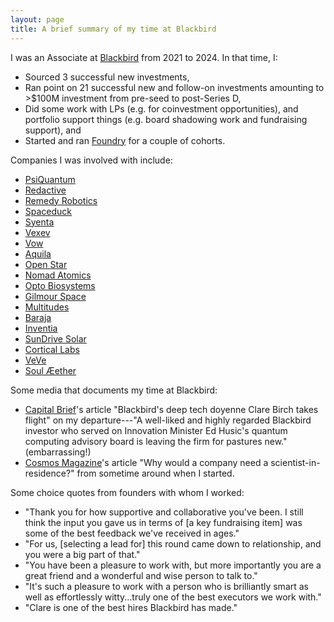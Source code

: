```yaml
---
layout: page
title: A brief summary of my time at Blackbird
---
```

I was an Associate at [Blackbird](https://blackbird.vc) from 2021 to 2024. In that time, I:
- Sourced 3 successful new investments, 
- Ran point on 21 successful new and follow-on investments amounting to >$100M investment from pre-seed to post-Series D,
- Did some work with LPs (e.g. for coinvestment opportunities), and portfolio support things (e.g. board shadowing work and fundraising support), and
- Started and ran [Foundry](https://clarebir.ch/foundry) for a couple of cohorts.

Companies I was involved with include:
- [PsiQuantum](https://psiquantum.com)
- [Redactive](https://www.redactive.ai/)
- [Remedy Robotics](https://www.remedyrobotics.com/)
- [Spaceduck](https://spaceduck.com)
- [Syenta](https://www.syenta.com)
- [Vexev](https://www.vexev.com/)
- [Vow](https://www.eatvow.com/)
- [Aquila](https://aquila.earth)
- [Open Star](https://openstar.tech)
- [Nomad Atomics](https://www.nomadatomics.com/)
- [Opto Biosystems](https://www.opto.bio/)
- [Gilmour Space](https://www.gspace.com/)
- [Multitudes](https://www.multitudes.co/) 
- [Baraja](https://www.baraja.com/en) 
- [Inventia](https://inventia.life/)
- [SunDrive Solar](https://www.sundrivesolar.com/)
- [Cortical Labs](https://corticallabs.com/)
- [VeVe](https://www.veve.me/)
- [Soul Æether](https://x.com/soulaether_?lang=en)

Some media that documents my time at Blackbird:
- [Capital Brief](https://www.capitalbrief.com/article/blackbirds-scientist-in-residence-clare-birch-takes-flight-633885b5-0b03-4356-980b-c9b9e71d6822/preview/)'s article "Blackbird's deep tech doyenne Clare Birch takes flight" on my departure---"A well-liked and highly regarded Blackbird investor who served on Innovation Minister Ed Husic's quantum computing advisory board is leaving the firm for pastures new." (embarrassing!)
- [Cosmos Magazine](https://cosmosmagazine.com/people/culture/blackbird-scientist-in-residence/)'s article "Why would a company need a scientist-in-residence?" from sometime around when I started.

Some choice quotes from founders with whom I worked:
- "Thank you for how supportive and collaborative you've been. I still think the input you gave us in terms of [a key fundraising item] was some of the best feedback we've received in ages."
- "For us, [selecting a lead for] this round came down to relationship, and you were a big part of that."
- "You have been a pleasure to work with, but more importantly you are a great friend and a wonderful and wise person to talk to."
- "It's such a pleasure to work with a person who is brilliantly smart as well as effortlessly witty...truly one of the best executors we work with."
- "Clare is one of the best hires Blackbird has made."